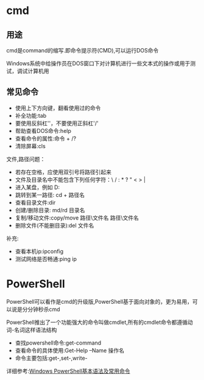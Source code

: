 # cmd

## 用途
cmd是command的缩写.即命令提示符(CMD),可以运行DOS命令

Windows系统中给操作员在DOS窗口下对计算机进行一些文本式的操作或用于测试，调试计算机用


## 常见命令

- 使用上下方向键，翻看使用过的命令
- 补全功能:tab
- 要使用反斜杠'\'，不要使用正斜杠'/'
- 帮助查看DOS命令:help
- 查看命令的属性:命令 + /?
- 清除屏幕:cls

文件,路径问题：
- 若存在空格，应使用双引号将路径引起来
- 文件及目录名中不能包含下列任何字符：\ / : * ? " < > |
- 进入某盘，例如	D:
- 跳转到某一路径: cd + 路径名
- 查看目录文件:dir
- 创建/删除目录: md/rd 目录名
- 复制/移动文件:copy/move 路径\文件名 路径\文件名
- 删除文件(不能删目录):del 文件名

补充:
- 查看本机ip:ipconfig
- 测试网络是否畅通:ping ip


# PowerShell

PowerShell可以看作是cmd的升级版,PowerShell基于面向对象的，更为易用，可以说是分分钟秒杀cmd

PowerShell推出了一个功能强大的命令叫做cmdlet,所有的cmdlet命令都遵循动词-名词这样语法结构

- 查找powershell命令:get-command
- 查看命令的具体使用:Get-Help –Name 操作名
- 命令主要包括:get-,set-,write-

详细参考:[Windows PowerShell基本语法及常用命令](https://blog.csdn.net/Mr_Pang/article/details/50571866)



